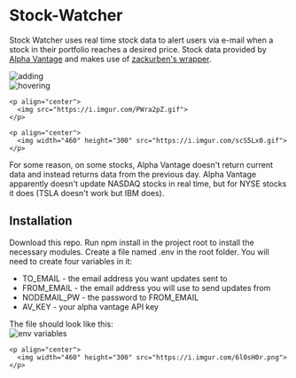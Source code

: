 # Stock-Watcher

Stock Watcher uses real time stock data to alert users via e-mail when a stock in their portfolio reaches a desired price. Stock data provided by [Alpha Vantage](www.alphavantage.co) and makes use of [zackurben's wrapper](https://github.com/zackurben/alphavantage).  

![adding](https://i.imgur.com/PWra2pZ.gif)  
![hovering](https://i.imgur.com/scS5Lx0.gif)  

```
<p align="center">
  <img src="https://i.imgur.com/PWra2pZ.gif">
</p>
```
```
<p align="center">
  <img width="460" height="300" src="https://i.imgur.com/scS5Lx0.gif">
</p>
```

For some reason, on some stocks, Alpha Vantage doesn't return current data and instead returns data from the previous day. Alpha Vantage apparently doesn't update NASDAQ stocks in real time, but for NYSE stocks it does (TSLA doesn't work but IBM does).

## Installation

Download this repo. Run npm install in the project root to install the necessary modules. Create a file named .env in the root folder. You will need to create four variables in it:  
 - TO_EMAIL - the email address you want updates sent to
 - FROM_EMAIL - the email address you will use to send updates from  
 - NODEMAIL_PW - the password to FROM_EMAIL  
 - AV_KEY - your alpha vantage API key  

The file should look like this:  
![env variables]()
```
<p align="center">
  <img width="460" height="300" src="https://i.imgur.com/6l0sH0r.png">
</p>
```
